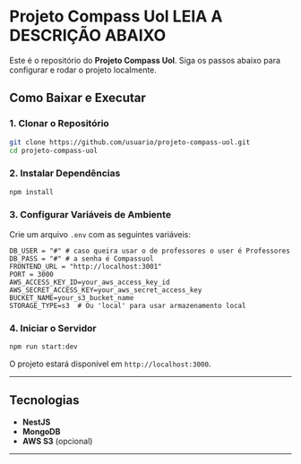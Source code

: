 
# Projeto Compass Uol **LEIA A DESCRIÇÃO ABAIXO**

Este é o repositório do **Projeto Compass Uol**. Siga os passos abaixo para configurar e rodar o projeto localmente.

## Como Baixar e Executar

### 1. Clonar o Repositório

```bash
git clone https://github.com/usuario/projeto-compass-uol.git
cd projeto-compass-uol
```

### 2. Instalar Dependências

```bash
npm install
```

### 3. Configurar Variáveis de Ambiente

Crie um arquivo `.env` com as seguintes variáveis:

```env
DB_USER = "#" # caso queira usar o de professores o user é Professores
DB_PASS = "#" # a senha é Compassuol
FRONTEND_URL = "http://localhost:3001"
PORT = 3000
AWS_ACCESS_KEY_ID=your_aws_access_key_id
AWS_SECRET_ACCESS_KEY=your_aws_secret_access_key
BUCKET_NAME=your_s3_bucket_name
STORAGE_TYPE=s3  # Ou 'local' para usar armazenamento local
```

### 4. Iniciar o Servidor

```bash
npm run start:dev
```

O projeto estará disponível em `http://localhost:3000`.

---

## Tecnologias

* **NestJS**
* **MongoDB**
* **AWS S3** (opcional)

---
